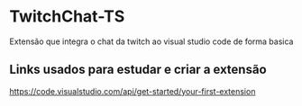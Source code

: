 # TwitchChat-TS
Extensão que integra o chat da twitch ao visual studio code de forma basica

## Links usados para estudar e criar a extensão
https://code.visualstudio.com/api/get-started/your-first-extension
